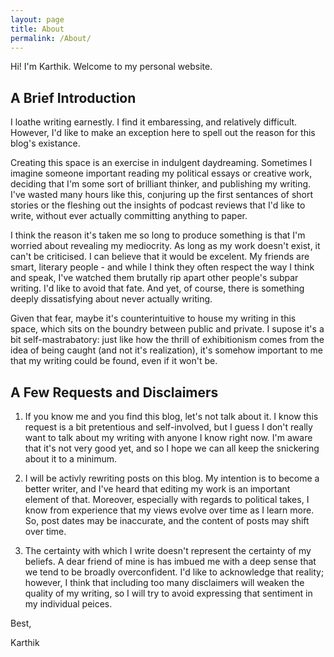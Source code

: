 ```yaml
---
layout: page
title: About
permalink: /About/
---
```


Hi! I'm Karthik. Welcome to my personal website. 

## A Brief Introduction 
I loathe writing earnestly. I find it embaressing, and relatively difficult. However, I'd like to make an exception here to spell out the reason for this blog's existance. 

Creating this space is an exercise in indulgent daydreaming. Sometimes I imagine someone important reading my political essays or creative work, deciding that I'm some sort of brilliant thinker, and publishing my writing. I've wasted many hours like this, conjuring up the first sentances of short stories or the fleshing out the insights of podcast reviews that I'd like to write, without ever actually committing anything to paper. 

I think the reason it's taken me so long to produce something is that I'm worried about revealing my mediocrity. As long as my work doesn't exist, it can't be criticised. I can believe that it would be excelent. My friends are smart, literary people - and while I think they often respect the way I think and speak, I've watched them brutally rip apart other people's subpar writing. I'd like to avoid that fate. And yet, of course, there is something deeply dissatisfying about never actually writing. 

Given that fear, maybe it's counterintuitive to house my writing in this space, which sits on the boundry between public and private. I supose it's a bit self-mastrabatory: just like how the thrill of exhibitionism comes from the idea of being caught (and not it's realization), it's somehow important to me that my writing could be found, even if it won't be. 

## A Few Requests and Disclaimers 
1. If you know me and you find this blog, let's not talk about it. I know this request is a bit pretentious and self-involved, but I guess I don't really want to talk about my writing with anyone I know right now. I'm aware that it's not very good yet, and so I hope we can all keep the snickering about it to a minimum. 

2. I will be activly rewriting posts on this blog. My intention is to become a better writer, and I've heard that editing my work is an important element of that. Moreover, especially with regards to political takes, I know from experience that my views evolve over time as I learn more. So, post dates may be inaccurate, and the content of posts may shift over time. 

3. The certainty with which I write doesn't represent the certainty of my beliefs. A dear friend of mine is has imbued me with a deep sense that we tend to be broadly overconfident. I'd like to acknowledge that reality; however, I think that including too many disclaimers will weaken the quality of my writing, so I will try to avoid expressing that sentiment in my individual peices. 

Best, 

Karthik 

